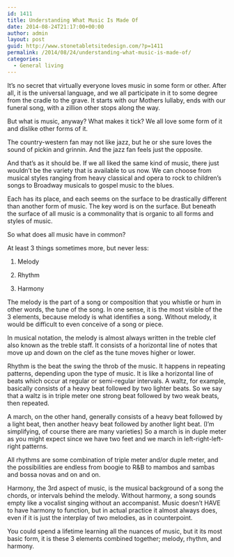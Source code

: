 ```yaml
---
id: 1411
title: Understanding What Music Is Made Of
date: 2014-08-24T21:17:00+00:00
author: admin
layout: post
guid: http://www.stonetabletsitedesign.com/?p=1411
permalink: /2014/08/24/understanding-what-music-is-made-of/
categories:
  - General living
---
```

It&#8217;s no secret that virtually everyone loves music in some form or other. After all, it is the universal language, and we all participate in it to some degree from the cradle to the grave. It starts with our Mothers lullaby, ends with our funeral song, with a zillion other stops along the way.

But what is music, anyway? What makes it tick? We all love some form of it and dislike other forms of it.

The country-western fan may not like jazz, but he or she sure loves the sound of pickin and grinnin. And the jazz fan feels just the opposite.

And that&#8217;s as it should be. If we all liked the same kind of music, there just wouldn&#8217;t be the variety that is available to us now. We can choose from musical styles ranging from heavy classical and opera to rock to children&#8217;s songs to Broadway musicals to gospel music to the blues.

Each has its place, and each seems on the surface to be drastically different than another form of music. The key word is on the surface. But beneath the surface of all music is a commonality that is organic to all forms and styles of music.

So what does all music have in common?

At least 3 things sometimes more, but never less:

1. Melody

2. Rhythm

3. Harmony

The melody is the part of a song or composition that you whistle or hum in other words, the tune of the song. In one sense, it is the most visible of the 3 elements, because melody is what identifies a song. Without melody, it would be difficult to even conceive of a song or piece.

In musical notation, the melody is almost always written in the treble clef also known as the treble staff. It consists of a horizontal line of notes that move up and down on the clef as the tune moves higher or lower.

Rhythm is the beat the swing the throb of the music. It happens in repeating patterns, depending upon the type of music. It is like a horizontal line of beats which occur at regular or semi-regular intervals. A waltz, for example, basically consists of a heavy beat followed by two lighter beats. So we say that a waltz is in triple meter one strong beat followed by two weak beats, then repeated.

A march, on the other hand, generally consists of a heavy beat followed by a light beat, then another heavy beat followed by another light beat. (I&#8217;m simplifying, of course there are many varieties) So a march is in duple meter as you might expect since we have two feet and we march in left-right-left-right patterns.

All rhythms are some combination of triple meter and/or duple meter, and the possibilities are endless from boogie to R&B to mambos and sambas and bossa novas and on and on.

Harmony, the 3rd aspect of music, is the musical background of a song the chords, or intervals behind the melody. Without harmony, a song sounds empty like a vocalist singing without an accompanist. Music doesn&#8217;t HAVE to have harmony to function, but in actual practice it almost always does, even if it is just the interplay of two melodies, as in counterpoint.

You could spend a lifetime learning all the nuances of music, but it its most basic form, it is these 3 elements combined together; melody, rhythm, and harmony.